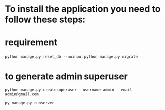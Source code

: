 # To install the application you need to follow these steps:

# requirement


```python manage.py reset_db --noinput```
```python manage.py migrate```

# to generate admin superuser
```python manage.py createsuperuser --username admin --email admin@gmail.com ```

```py manage.py runserver```

